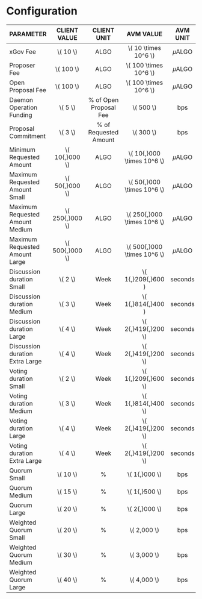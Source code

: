 # Configuration

| PARAMETER                       |   CLIENT VALUE    |      CLIENT UNIT       |           AVM VALUE           | AVM UNIT |
|:--------------------------------|:-----------------:|:----------------------:|:-----------------------------:|:--------:|
| xGov Fee                        |    \\( 10 \\)     |          ALGO          |    \\( 10 \times 10^6 \\)     |  𝜇ALGO  |
| Proposer Fee                    |    \\( 100 \\)    |          ALGO          |    \\( 100 \times 10^6 \\)    |  𝜇ALGO  |
| Open Proposal Fee               |    \\( 100 \\)    |          ALGO          |    \\( 100 \times 10^6 \\)    |  𝜇ALGO  |
| Daemon Operation Funding        |     \\( 5 \\)     | % of Open Proposal Fee |          \\( 500 \\)          |   bps    |
| Proposal Commitment             |     \\( 3 \\)     | % of Requested Amount  |          \\( 300 \\)          |   bps    |
| Minimum Requested Amount        | \\( 10{,}000 \\)  |          ALGO          | \\( 10{,}000 \times 10^6 \\)  |  𝜇ALGO  |
| Maximum Requested Amount Small  | \\( 50{,}000 \\)  |          ALGO          | \\( 50{,}000 \times 10^6 \\)  |  𝜇ALGO  |
| Maximum Requested Amount Medium | \\( 250{,}000 \\) |          ALGO          | \\( 250{,}000 \times 10^6 \\) |  𝜇ALGO  |
| Maximum Requested Amount Large  | \\( 500{,}000 \\) |          ALGO          | \\( 500{,}000 \times 10^6 \\) |  𝜇ALGO  |
| Discussion duration Small       |     \\( 2 \\)     |          Week          |     \\( 1{,}209{,}600 \)      | seconds  |
| Discussion duration Medium      |     \\( 3 \\)     |          Week          |     \\( 1{,}814{,}400 \)      | seconds  |
| Discussion duration Large       |     \\( 4 \\)     |          Week          |     \\( 2{,}419{,}200 \\)     | seconds  |
| Discussion duration Extra Large |     \\( 4 \\)     |          Week          |     \\( 2{,}419{,}200 \\)     | seconds  |
| Voting duration Small           |     \\( 2 \\)     |          Week          |     \\( 1{,}209{,}600 \\)     | seconds  |
| Voting duration Medium          |     \\( 3 \\)     |          Week          |     \\( 1{,}814{,}400 \\)     | seconds  |
| Voting duration Large           |     \\( 4 \\)     |          Week          |     \\( 2{,}419{,}200 \\)     | seconds  |
| Voting duration Extra Large     |     \\( 4 \\)     |          Week          |     \\( 2{,}419{,}200 \\)     | seconds  |
| Quorum Small                    |    \\( 10 \\)     |           %            |        \\( 1{,}000 \\)        |   bps    |
| Quorum Medium                   |    \\( 15 \\)     |           %            |        \\( 1{,}500 \\)        |   bps    |
| Quorum Large                    |    \\( 20 \\)     |           %            |        \\( 2{,}000 \\)        |   bps    |
| Weighted Quorum Small           |    \\( 20 \\)     |           %            |         \\( 2,000 \\)         |   bps    |
| Weighted Quorum Medium          |    \\( 30 \\)     |           %            |         \\( 3,000 \\)         |   bps    |
| Weighted Quorum Large           |    \\( 40 \\)     |           %            |         \\( 4,000 \\)         |   bps    |
